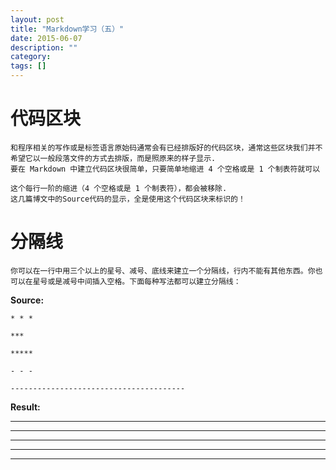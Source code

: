 ```yaml
---
layout: post
title: "Markdown学习（五）"
date: 2015-06-07
description: ""
category: 
tags: []
---
```


# 代码区块

    和程序相关的写作或是标签语言原始码通常会有已经排版好的代码区块，通常这些区块我们并不希望它以一般段落文件的方式去排版，而是照原来的样子显示.
    要在 Markdown 中建立代码区块很简单，只要简单地缩进 4 个空格或是 1 个制表符就可以

    这个每行一阶的缩进（4 个空格或是 1 个制表符），都会被移除.
	这几篇博文中的Source代码的显示，全是使用这个代码区块来标识的！

# 分隔线

    你可以在一行中用三个以上的星号、减号、底线来建立一个分隔线，行内不能有其他东西。你也可以在星号或是减号中间插入空格。下面每种写法都可以建立分隔线：

**Source:**

	* * *
	
	***
	
	*****
	
	- - -
	
	---------------------------------------

**Result:**

* * *

***

*****

- - -

---------------------------------------
